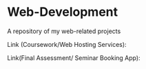 # Web-Development
A repository of my web-related projects

Link (Coursework/Web Hosting Services):


Link(Final Assessment/ Seminar Booking App):
